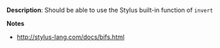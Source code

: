 __Description__: Should be able to use the Stylus built-in function of `invert`

__Notes__

- http://stylus-lang.com/docs/bifs.html